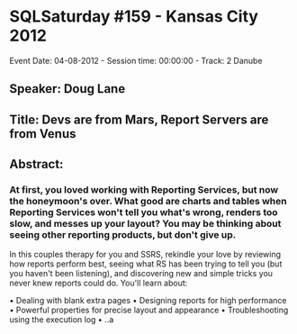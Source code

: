 # SQLSaturday #159 - Kansas City 2012
Event Date: 04-08-2012 - Session time: 00:00:00 - Track: 2 Danube
## Speaker: Doug Lane
## Title: Devs are from Mars, Report Servers are from Venus
## Abstract:
### At first, you loved working with Reporting Services, but now the honeymoon's over. What good are charts and tables when Reporting Services won't tell you what's wrong, renders too slow, and messes up your layout? You may be thinking about seeing other reporting products, but don't give up.

In this couples therapy for you and SSRS, rekindle your love by reviewing how reports perform best, seeing what RS has been trying to tell you (but you haven't been listening), and discovering new and simple tricks you never knew reports could do. You'll learn about:

• Dealing with blank extra pages 
• Designing reports for high performance 
• Powerful properties for precise layout and appearance 
• Troubleshooting using the execution log 
• ..a
